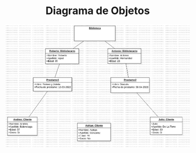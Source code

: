 <h1 align="center"> Diagrama de Objetos</h1>

<img src="https://github.com/DavidRiccio/Markdown/blob/main/DiagramasObjetos/DiagramaBiblioteca/BibliotecaObjeto.png">